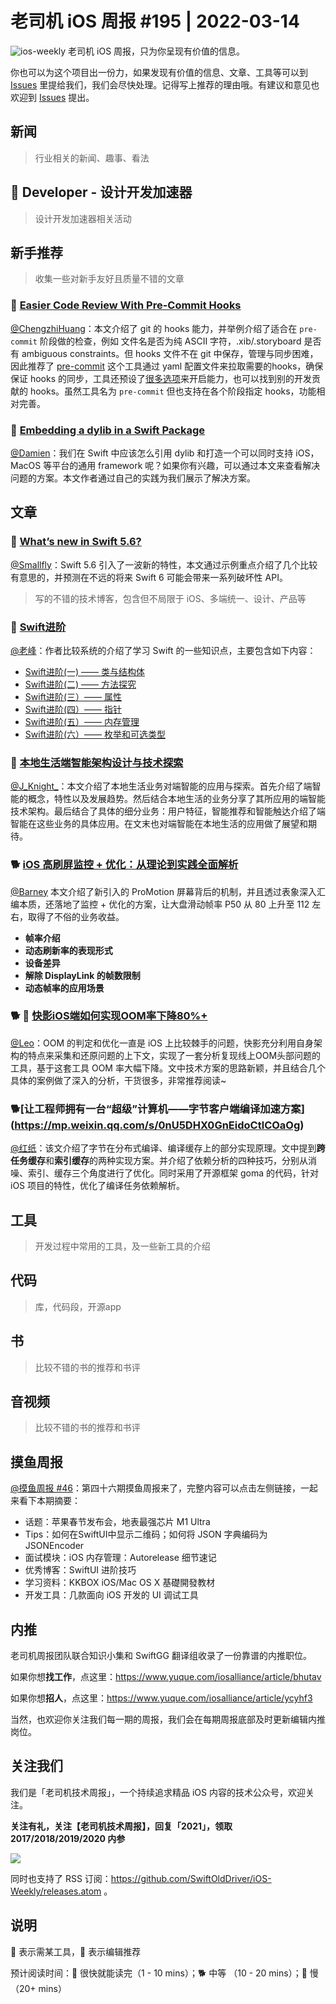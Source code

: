 # 老司机 iOS 周报 #195 | 2022-03-14

![ios-weekly](https://github.com/SwiftOldDriver/iOS-Weekly/blob/master/assets/ios-weekly.png?raw=true)
老司机 iOS 周报，只为你呈现有价值的信息。

你也可以为这个项目出一份力，如果发现有价值的信息、文章、工具等可以到 [Issues](https://github.com/SwiftOldDriver/iOS-Weekly/issues) 里提给我们，我们会尽快处理。记得写上推荐的理由哦。有建议和意见也欢迎到 [Issues](https://github.com/SwiftOldDriver/iOS-Weekly/issues) 提出。

## 新闻

> 行业相关的新闻、趣事、看法

##  Developer - 设计开发加速器

> 设计开发加速器相关活动

## 新手推荐

> 收集一些对新手友好且质量不错的文章

### 🐎 [Easier Code Review With Pre-Commit Hooks](https://digitalbunker.dev/supercharging-git-with-pre-commit-hooks/)

[@ChengzhiHuang](https://github.com/ChengzhiHuang)：本文介绍了 git 的 hooks 能力，并举例介绍了适合在 ``pre-commit`` 阶段做的检查，例如 文件名是否为纯 ASCII 字符，.xib/.storyboard 是否有 ambiguous constraints。但 hooks 文件不在 git 中保存，管理与同步困难，因此推荐了 [pre-commit](https://pre-commit.com/#intro) 这个工具通过 yaml 配置文件来拉取需要的hooks，确保保证 hooks 的同步，工具还预设了[很多选项](https://pre-commit.com/hooks.html)来开启能力，也可以找到别的开发贡献的 hooks。虽然工具名为 ``pre-commit`` 但也支持在各个阶段指定 hooks，功能相对完善。

### 🐎 [Embedding a dylib in a Swift Package](https://www.polpiella.dev/embedding-a-dylib-in-a-swift-package)

[@Damien](https://github.com/ZengyiMa)：我们在 Swift 中应该怎么引用 dylib 和打造一个可以同时支持 iOS，MacOS 等平台的通用 framework 呢？如果你有兴趣，可以通过本文来查看解决问题的方案。本文作者通过自己的实践为我们展示了解决方案。

## 文章

### 🐎 [What’s new in Swift 5.6?](https://www.hackingwithswift.com/articles/247/whats-new-in-swift-5-6)

[@Smallfly](https://github.com/iostalks)：Swift 5.6 引入了一波新的特性，本文通过示例重点介绍了几个比较有意思的，并预测在不远的将来 Swift 6 可能会带来一系列破坏性 API。 

> 写的不错的技术博客，包含但不局限于 iOS、多端统一、设计、产品等

### 🐎 [Swift进阶](https://juejin.cn/column/7069654800002252808)

[@老峰](https://github.com/gesantung)：作者比较系统的介绍了学习 Swift 的一些知识点，主要包含如下内容：

- [Swift进阶(一) —— 类与结构体](https://juejin.cn/post/7048633193666183176)
- [Swift进阶(二) —— 方法探究](https://juejin.cn/post/7050873481029746696)
- [Swift进阶(三）—— 属性](https://juejin.cn/post/7062732599835721735)
- [Swift进阶(四）—— 指针](https://juejin.cn/post/7069654422359392292)
- [Swift进阶(五）—— 内存管理](https://juejin.cn/post/7071048325193007134)
- [Swift进阶(六）—— 枚举和可选类型](https://juejin.cn/post/7072287470791966750)

### 🐎 [本地生活端智能架构设计与技术探索](https://mp.weixin.qq.com/s/vrHNhik_ijqs5KE_0YRI1A)

[@J_Knight_](https://github.com/knightsj)：本文介绍了本地生活业务对端智能的应用与探索。首先介绍了端智能的概念，特性以及发展趋势。然后结合本地生活的业务分享了其所应用的端智能技术架构。最后结合了具体的细分业务：用户特征，智能推荐和智能触达介绍了端智能在这些业务的具体应用。在文末也对端智能在本地生活的应用做了展望和期待。

### 🐕 [iOS 高刷屏监控 + 优化：从理论到实践全面解析](https://mp.weixin.qq.com/s/gMxTq0_nmE-xW7GA3pkBJg)

[@Barney](https://github.com/BarneyZhaoooo) 本文介绍了新引入的 ProMotion 屏幕背后的机制，并且透过表象深入汇编本质，还落地了监控 + 优化的方案，让大盘滑动帧率 P50 从 80 上升至 112 左右，取得了不俗的业务收益。

- **帧率介绍**
- **动态刷新率的表现形式**
- **设备差异**
- **解除 DisplayLink 的帧数限制**
- **动态帧率的应用场景**

### 🐕 🌟 [快影iOS端如何实现OOM率下降80%+](https://mp.weixin.qq.com/s/IvATFGU_bOph-WX5ZYLYew)

[@Leo](https://github.com/leomobiledeveloper)：OOM 的判定和优化一直是 iOS 上比较棘手的问题，快影充分利用自身架构的特点来采集和还原问题的上下文，实现了一套分析复现线上OOM头部问题的工具，基于这套工具 OOM 率大幅下降。文中技术方案的思路新颖，并且结合几个具体的案例做了深入的分析，干货很多，非常推荐阅读~

### 🐕[让工程师拥有一台“超级”计算机——字节客户端编译加速方案] (https://mp.weixin.qq.com/s/0nU5DHX0GnEidoCtlCOaOg)

[@红纸](https://github.com/nianran)：该文介绍了字节在分布式编译、编译缓存上的部分实现原理。文中提到**跨任务缓存**和**索引缓存**的两种实现方案。并介绍了依赖分析的四种技巧，分别从消噪、索引、缓存三个角度进行了优化。同时采用了开源框架 goma 的代码，针对 iOS 项目的特性，优化了编译任务依赖解析。


## 工具

> 开发过程中常用的工具，及一些新工具的介绍

## 代码

> 库，代码段，开源app

## 书

> 比较不错的书的推荐和书评

## 音视频

> 比较不错的书的推荐和书评

## 摸鱼周报

[@摸鱼周报 #46](https://mp.weixin.qq.com/s/8Wpfk9yxpjwaDXN7iXIcvQ)：第四十六期摸鱼周报来了，完整内容可以点击左侧链接，一起来看下本期摘要：

* 话题：苹果春节发布会，地表最强芯片 M1 Ultra
* Tips：如何在SwiftUI中显示二维码；如何将 JSON 字典编码为 JSONEncoder 
* 面试模块：iOS 内存管理：Autorelease 细节速记
* 优秀博客：SwiftUI 进阶技巧
* 学习资料：KKBOX iOS/Mac OS X 基礎開發教材
* 开发工具：几款面向 iOS 开发的 UI 调试工具

## 内推

老司机周报团队联合知识小集和 SwiftGG 翻译组收录了一份靠谱的内推职位。

如果你想**找工作**，点这里：https://www.yuque.com/iosalliance/article/bhutav

如果你想**招人**，点这里：https://www.yuque.com/iosalliance/article/ycyhf3

当然，也欢迎你关注我们每一期的周报，我们会在每期周报底部及时更新编辑内推岗位。

## 关注我们

我们是「老司机技术周报」，一个持续追求精品 iOS 内容的技术公众号，欢迎关注。

**关注有礼，关注【老司机技术周报】，回复「2021」，领取 2017/2018/2019/2020 内参**

![](https://github.com/SwiftOldDriver/iOS-Weekly/blob/master/assets/qrcode_for_wechat.jpg?raw=true)

同时也支持了 RSS 订阅：https://github.com/SwiftOldDriver/iOS-Weekly/releases.atom 。

## 说明

🚧 表示需某工具，🌟 表示编辑推荐

预计阅读时间：🐎 很快就能读完（1 - 10 mins）；🐕 中等 （10 - 20 mins）；🐢 慢（20+ mins）
